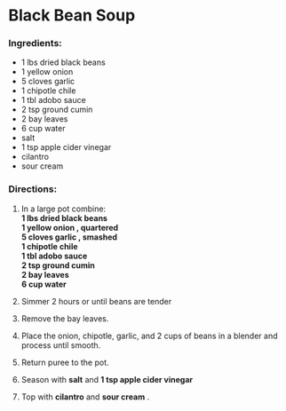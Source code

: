 # Black Bean Soup 

### Ingredients: 
* 1 lbs dried black beans
* 1 yellow onion
* 5 cloves garlic
* 1 chipotle chile
* 1 tbl adobo sauce
* 2 tsp ground cumin
* 2 bay leaves
* 6 cup water
*  salt
* 1 tsp apple cider vinegar
*  cilantro
*  sour cream

### Directions: 
1. In a large pot combine:  
**1 lbs dried black beans**   
**1 yellow onion , quartered**   
**5 cloves garlic , smashed**   
**1 chipotle chile**   
**1 tbl adobo sauce**   
**2 tsp ground cumin**   
**2 bay leaves**   
**6 cup water**   


2. Simmer 2 hours or until beans are tender 
3. Remove the bay leaves. 
4. Place the onion, chipotle, garlic, and 2 cups of beans in a blender and process until smooth. 
5. Return puree to the pot. 
6. Season with **salt** and **1 tsp apple cider vinegar** 
7. Top with **cilantro** and **sour cream** . 
